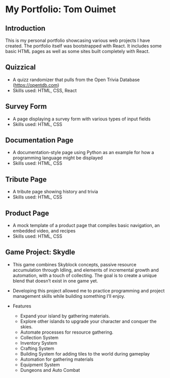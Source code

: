 # My Portfolio: Tom Ouimet

## Introduction
This is my personal portfolio showcasing various web projects I have created. The portfolio itself was bootstrapped with React. It includes some basic HTML pages as well as some sites built completely with React. 

## Quizzical
- A quizz randomizer that pulls from the Open Trivia Database (https://opentdb.com)
- Skills used: HTML, CSS, React

## Survey Form
- A page displaying a survey form with various types of input fields
- Skills used: HTML, CSS

## Documentation Page
- A documentation-style page using Python as an example for how a programming language might be displayed
- Skills used: HTML, CSS

## Tribute Page
- A tribute page showing history and trivia
- Skills used: HTML, CSS

## Product Page
- A mock template of a product page that compiles basic navigation, an embedded video, and recipes
- Skills used: HTML, CSS

## Game Project: Skydle
- This game combines Skyblock concepts, passive resource accumulation through Idling, and elements of incremental growth and automation, with a touch of collecting. The goal is to create a unique blend that doesn’t exist in one game yet.

- Developing this project allowed me to practice programming and project management skills while building something I’ll enjoy.

- Features
  - Expand your island by gathering materials.
  - Explore other islands to upgrade your character and conquer the skies.
  - Automate processes for resource gathering.
  - Collection System
  - Inventory System
  - Crafting System
  - Building System for adding tiles to the world during gameplay
  - Automation for gathering materials
  - Equipment System
  - Dungeons and Auto Combat
